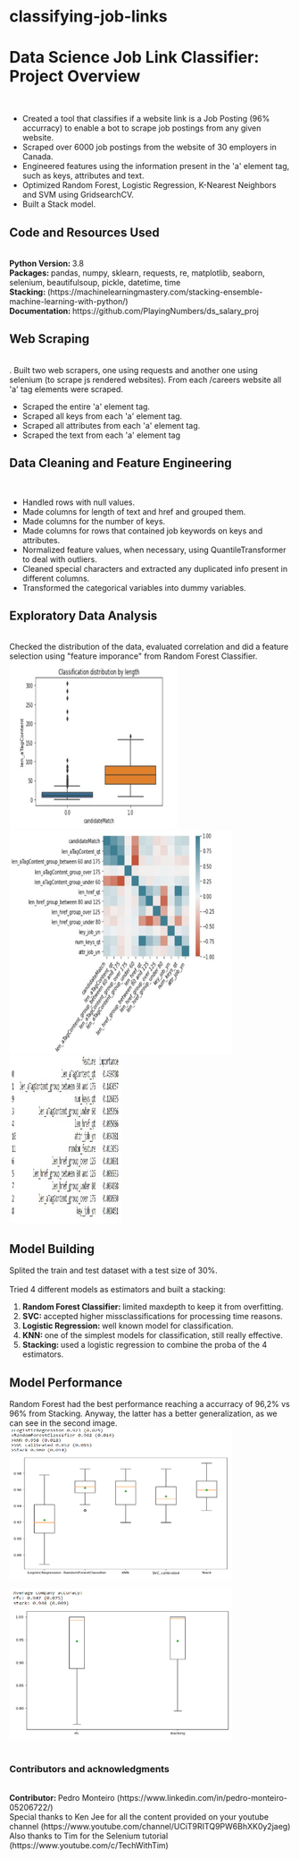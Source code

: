 # classifying-job-links

<h1>Data Science Job Link Classifier: Project Overview</h1><br>
<ul>
  <li>Created a tool that classifies if a website link is a Job Posting (96% accurracy) to enable a bot to scrape job postings from any given website.</li>
  <li>Scraped over 6000 job postings from the website of 30 employers in Canada.</li>
  <li>Engineered features using the information present in the 'a' element tag, such as keys, attributes and text.</li>
  <li>Optimized Random Forest, Logistic Regression, K-Nearest Neighbors and SVM using GridsearchCV.</li>
  <li>Built a Stack model.</li>
 </ul>

<h2>Code and Resources Used</h2><br>
<b>Python Version: </b>3.8<br>
<b>Packages: </b>pandas, numpy, sklearn, requests, re, matplotlib, seaborn, selenium, beautifulsoup, pickle, datetime, time<br>
<b>Stacking: </b> (https://machinelearningmastery.com/stacking-ensemble-machine-learning-with-python/)<br>
<b>Documentation: </b> https://github.com/PlayingNumbers/ds_salary_proj<br>

<h2>Web Scraping</h2><br>.
Built two web scrapers, one using requests and another one using selenium (to scrape js rendered websites). From each /careers website all 'a' tag elements were scraped.<br>
<ul>
  <li>Scraped the entire 'a' element tag.</li>
  <li>Scraped all keys from each 'a' element tag.</li>
  <li>Scraped all attributes from each 'a' element tag.</li>
  <li>Scraped the text from each 'a' element tag</li>
 </ul>

<h2>Data Cleaning and Feature Engineering</h2><br>
<ul>
  <li>Handled rows with null values.</li>
  <li>Made columns for length of text and href and grouped them.</li>
  <li>Made columns for the number of keys.</li>
  <li>Made columns for rows that contained job keywords on keys and attributes.</li>
  <li>Normalized feature values, when necessary, using QuantileTransformer to deal with outliers.</li>
  <li>Cleaned special characters and extracted any duplicated info present in different columns.</li>
  <li>Transformed the categorical variables into dummy variables.</li>
 </ul>

<h2>Exploratory Data Analysis</h2><br>
Checked the distribution of the data, evaluated correlation and did a feature selection using "feature imporance" from Random Forest Classifier.<br>
<div>
<img src="https://github.com/tikoponde/classifying-job-links/blob/master/boxplot_len_atagcontent.JPG" alt="BoxPlot" width="300" height="300">
<img src="https://github.com/tikoponde/classifying-job-links/blob/master/heatmap_corr.JPG" alt="Heatmap" width="400" height="400">
</div>
<img src="https://github.com/tikoponde/classifying-job-links/blob/master/random_feature.JPG" alt="Importance" width="200" height="300">

<h2>Model Building</h2>
Splited the train and test dataset with a test size of 30%.<br>
<br>
Tried 4 different models as estimators and built a stacking:
<ol>
  <li><b>Random Forest Classifier: </b>limited maxdepth to keep it from overfitting.</li>
  <li><b>SVC: </b>accepted higher missclassifications for processing time reasons.</li>
  <li><b>Logistic Regression: </b>well known model for classification.</li>
  <li><b>KNN: </b>one of the simplest models for classification, still really effective.</li>
  <li><b>Stacking: </b>used a logistic regression to combine the proba of the 4 estimators.</li>
</ol>

<h2>Model Performance</h2>
Random Forest had the best performance reaching a accurracy of 96,2% vs 96% from Stacking. Anyway, the latter has a better generalization, as we can see in the second image.
<img src="https://github.com/tikoponde/classifying-job-links/blob/master/model_performance.PNG" alt="performance" width="400" height="270">

<img src="https://github.com/tikoponde/classifying-job-links/blob/master/acc_by_comp.PNG" alt="performance" width="400" height="270"><br>
<br>
<h3>Contributors and acknowledgments</h3>
<br>
<b>Contributor: </b>Pedro Monteiro (https://www.linkedin.com/in/pedro-monteiro-05206722/)<br>
Special thanks to Ken Jee for all the content provided on your youtube channel (https://www.youtube.com/channel/UCiT9RITQ9PW6BhXK0y2jaeg)<br>
Also thanks to Tim for the Selenium tutorial (https://www.youtube.com/c/TechWithTim)<br>

  

